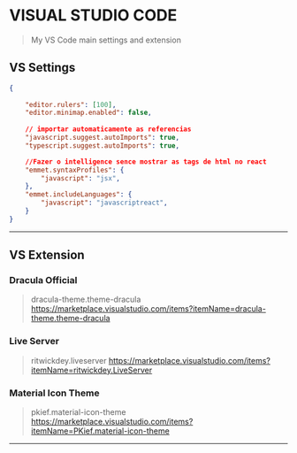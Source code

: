 
# VISUAL STUDIO CODE


> My VS Code main settings and extension



## VS Settings


> 

```json
{
    
    "editor.rulers": [100],
    "editor.minimap.enabled": false,
    
    // importar automaticamente as referencias
    "javascript.suggest.autoImports": true,
    "typescript.suggest.autoImports": true,

    //Fazer o intelligence sence mostrar as tags de html no react
    "emmet.syntaxProfiles": {
        "javascript": "jsx",        
    },
    "emmet.includeLanguages": {
        "javascript": "javascriptreact",
    }
}
```
---

## VS Extension

### Dracula Official

> dracula-theme.theme-dracula
https://marketplace.visualstudio.com/items?itemName=dracula-theme.theme-dracula

### Live Server
> ritwickdey.liveserver
https://marketplace.visualstudio.com/items?itemName=ritwickdey.LiveServer

### Material Icon Theme
> pkief.material-icon-theme
https://marketplace.visualstudio.com/items?itemName=PKief.material-icon-theme

---